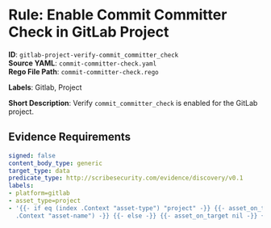 # Rule: Enable Commit Committer Check in GitLab Project

**ID**: `gitlab-project-verify-commit_committer_check`  
**Source YAML**: `commit-committer-check.yaml`  
**Rego File Path**: `commit-committer-check.rego`  

**Labels**: Gitlab, Project

**Short Description**: Verify `commit_committer_check` is enabled for the GitLab project.

## Evidence Requirements

```yaml
signed: false
content_body_type: generic
target_type: data
predicate_type: http://scribesecurity.com/evidence/discovery/v0.1
labels:
- platform=gitlab
- asset_type=project
- '{{- if eq (index .Context "asset-type") "project" -}} {{- asset_on_target (index
  .Context "asset-name") -}} {{- else -}} {{- asset_on_target nil -}} {{- end -}}'
```
